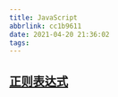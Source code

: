 ```yaml
---
title: JavaScript
abbrlink: cc1b9611
date: 2021-04-20 21:36:02
tags:
---
```


## [正则表达式](https://developer.mozilla.org/zh-CN/docs/Web/JavaScript/Guide/Regular_Expressions)
